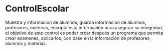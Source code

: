 # ControlEscolar
Muestra y informacion de alumnos, guarda informacion de alumnos, profesores, materias, 
encripta esta información para asegurar su integridad, el objetivo de este control
es poder crear después un programa que permita crear examenes, aplicarlos,
con base en la información de profesores, alumnos y materias.
